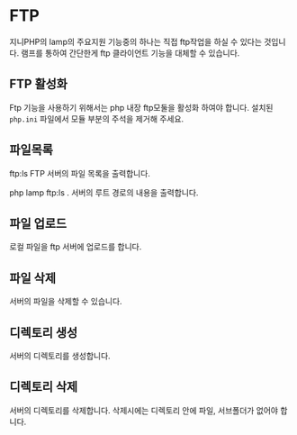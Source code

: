# FTP
지니PHP의 lamp의 주요지원 기능중의 하나는 직접 ftp작업을 하실 수 있다는 것입니다.
램프를 통하여 간단한게 ftp 클라이언트 기능을 대체할 수 있습니다.

## FTP 활성화
Ftp 기능을 사용하기 위해서는 php 내장 ftp모둘을 활성화 하여야 합니다.
설치된 `php.ini` 파일에서 모듈 부분의 주석을 제거해 주세요.

## 파일목록
ftp:ls
FTP 서버의 파일 목록을 출력합니다.

php lamp ftp:ls .
서버의 루트 경로의 내용을 출력합니다.

## 파일 업로드
로컬 파일을 ftp 서버에 업로드를 합니다.

## 파일 삭제
서버의 파일을 삭제할 수 있습니다.

## 디렉토리 생성
서버의 디렉토리를 생성합니다.

## 디렉토리 삭제
서버의 디렉토리를 삭제합니다. 삭제시에는 디렉토리 안에 파일, 서브폴더가 없어야 합니다.
